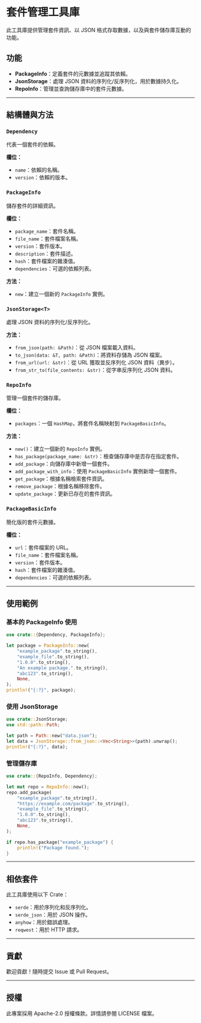 # 套件管理工具庫

此工具庫提供管理套件資訊、以 JSON 格式存取數據，以及與套件儲存庫互動的功能。

## 功能

- **PackageInfo**：定義套件的元數據並追蹤其依賴。
- **JsonStorage**：處理 JSON 資料的序列化/反序列化，用於數據持久化。
- **RepoInfo**：管理並查詢儲存庫中的套件元數據。

---

## 結構體與方法

### `Dependency`
代表一個套件的依賴。

**欄位：**
- `name`：依賴的名稱。
- `version`：依賴的版本。

### `PackageInfo`
儲存套件的詳細資訊。

**欄位：**
- `package_name`：套件名稱。
- `file_name`：套件檔案名稱。
- `version`：套件版本。
- `description`：套件描述。
- `hash`：套件檔案的雜湊值。
- `dependencies`：可選的依賴列表。

**方法：**
- `new`：建立一個新的 `PackageInfo` 實例。

### `JsonStorage<T>`
處理 JSON 資料的序列化/反序列化。

**方法：**
- `from_json(path: &Path)`：從 JSON 檔案載入資料。
- `to_json(data: &T, path: &Path)`：將資料存儲為 JSON 檔案。
- `from_url(url: &str)`：從 URL 獲取並反序列化 JSON 資料（異步）。
- `from_str_to(file_contents: &str)`：從字串反序列化 JSON 資料。

### `RepoInfo`
管理一個套件的儲存庫。

**欄位：**
- `packages`：一個 `HashMap`，將套件名稱映射到 `PackageBasicInfo`。

**方法：**
- `new()`：建立一個新的 `RepoInfo` 實例。
- `has_package(package_name: &str)`：檢查儲存庫中是否存在指定套件。
- `add_package`：向儲存庫中新增一個套件。
- `add_package_with_info`：使用 `PackageBasicInfo` 實例新增一個套件。
- `get_package`：根據名稱檢索套件資訊。
- `remove_package`：根據名稱移除套件。
- `update_package`：更新已存在的套件資訊。

### `PackageBasicInfo`
簡化版的套件元數據。

**欄位：**
- `url`：套件檔案的 URL。
- `file_name`：套件檔案名稱。
- `version`：套件版本。
- `hash`：套件檔案的雜湊值。
- `dependencies`：可選的依賴列表。

---

## 使用範例

### 基本的 PackageInfo 使用
```rust
use crate::{Dependency, PackageInfo};

let package = PackageInfo::new(
    "example_package".to_string(),
    "example_file".to_string(),
    "1.0.0".to_string(),
    "An example package.".to_string(),
    "abc123".to_string(),
    None,
);
println!("{:?}", package);
```

### 使用 JsonStorage
```rust
use crate::JsonStorage;
use std::path::Path;

let path = Path::new("data.json");
let data = JsonStorage::from_json::<Vec<String>>(path).unwrap();
println!("{:?}", data);
```

### 管理儲存庫
```rust
use crate::{RepoInfo, Dependency};

let mut repo = RepoInfo::new();
repo.add_package(
    "example_package".to_string(),
    "https://example.com/package".to_string(),
    "example_file".to_string(),
    "1.0.0".to_string(),
    "abc123".to_string(),
    None,
);

if repo.has_package("example_package") {
    println!("Package found.");
}
```

---

## 相依套件

此工具庫使用以下 Crate：
- `serde`：用於序列化和反序列化。
- `serde_json`：用於 JSON 操作。
- `anyhow`：用於錯誤處理。
- `reqwest`：用於 HTTP 請求。

---

## 貢獻

歡迎貢獻！隨時提交 Issue 或 Pull Request。

---

## 授權

此專案採用 Apache-2.0 授權條款。詳情請參閱 LICENSE 檔案。
